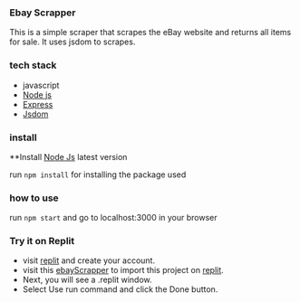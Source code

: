 ### Ebay Scrapper

This is a simple scraper that scrapes the eBay website and returns all items for sale. It uses jsdom to scrapes.

### tech stack

- javascript
- [Node js](https://nodejs.org/id)
- [Express](https://www.npmjs.com/package/express)
- [Jsdom](https://www.npmjs.com/package/jsdom/v/14.1.0)

### install

**Install [Node Js](https://nodejs.org/id) latest version

run `npm install` for installing the package used

### how to use

run `npm start` and go to localhost:3000 in your browser


### Try it on Replit
- visit [replit](https://replit.com/) and create your account.
- visit this [ebayScrapper](https://replit.com/github/ryan-08/eb-scrapper
) to import this project on [replit](https://replit.com/).
- Next, you will see a .replit window.
- Select Use run command and click the Done button.


